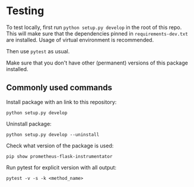 # Testing

To test locally, first run `python setup.py develop` in the root of this repo. 
This will make sure that the dependencies pinned in `requirements-dev.txt` are 
installed. Usage of virtual environment is recommended.

Then use `pytest` as usual.

Make sure that you don't have other (permanent) versions of this package 
installed.

## Commonly used commands

Install package with an link to this repository:

    python setup.py develop

Uninstall package:
    
    python setup.py develop --uninstall

Check what version of the package is used:

    pip show prometheus-flask-instrumentator

Run pytest for explicit version with all output:

    pytest -v -s -k <method_name>
